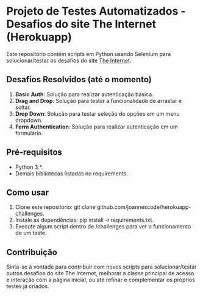 # Projeto de Testes Automatizados - Desafios do site The Internet (Herokuapp)

Este repositório contém scripts em Python usando Selenium para solucionar/testar os desafios do site [The Internet](https://the-internet.herokuapp.com/).

## Desafios Resolvidos (até o momento)

1. **Basic Auth**: Solução para realizar autenticação básica.
2. **Drag and Drop**: Solução para testar a funcionalidade de arrastar e soltar.
3. **Drop Down**: Solução para testar seleção de opções em um menu dropdown.
4. **Form Authentication**: Solução para realizar autenticação em um formulário.

## Pré-requisitos

- Python 3.*.
- Demais bibliotecas listadas no requirements.

## Como usar

1. Clone este repositório: git clone github.com/joannescode/herokuapp-challenges.
2. Instale as dependências: pip install -r requirements.txt.
3. Execute algum script dentro de /challenges para ver o funcionamento de um teste.

## Contribuição

Sinta-se à vontade para contribuir com novos scripts para solucionar/testar outros desafios do site The Internet, melhorar a classe principal de acesso e interação com a página inicial, ou até refinar e complementar os próprios testes já criados.
